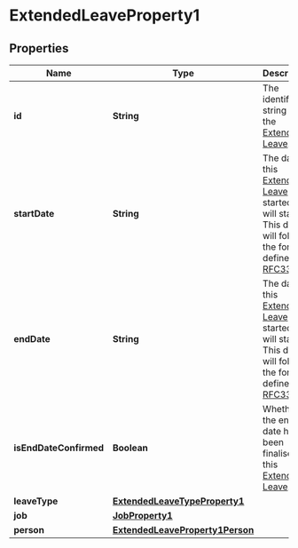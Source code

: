 

# ExtendedLeaveProperty1


## Properties

| Name | Type | Description | Notes |
|------------ | ------------- | ------------- | -------------|
|**id** | **String** | The identifier string for the [Extended Leave](https://developers.intellihr.io/docs/v1/). |  [optional] |
|**startDate** | **String** | The date this [Extended Leave](https://developers.intellihr.io/docs/v1/) started or will start. This date will follow the format defined by [RFC3339](https://tools.ietf.org/html/rfc3339#section-5.6). |  [optional] |
|**endDate** | **String** | The date this [Extended Leave](https://developers.intellihr.io/docs/v1/) started or will start. This date will follow the format defined by [RFC3339](https://tools.ietf.org/html/rfc3339#section-5.6). |  [optional] |
|**isEndDateConfirmed** | **Boolean** | Whether the end date has been finalised for this [Extended Leave](https://developers.intellihr.io/docs/v1/). |  [optional] |
|**leaveType** | [**ExtendedLeaveTypeProperty1**](ExtendedLeaveTypeProperty1.md) |  |  [optional] |
|**job** | [**JobProperty1**](JobProperty1.md) |  |  [optional] |
|**person** | [**ExtendedLeaveProperty1Person**](ExtendedLeaveProperty1Person.md) |  |  [optional] |



